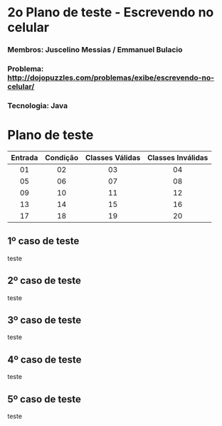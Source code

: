 # 2o Plano de teste - Escrevendo no celular
### Membros: Juscelino Messias / Emmanuel Bulacio
### Problema: http://dojopuzzles.com/problemas/exibe/escrevendo-no-celular/
### Tecnologia: Java


# Plano de teste

Entrada | Condição | Classes Válidas | Classes Inválidas
:-----: | :------: | :-------------: | :---------------:
  01    |    02    |        03       |         04
  05    |    06    |        07       |         08
  09    |    10    |        11       |         12
  13    |    14    |        15       |         16
  17    |    18    |        19       |         20  


## 1º caso de teste
teste

## 2º caso de teste
teste

## 3º caso de teste
teste

## 4º caso de teste
teste

## 5º caso de teste
teste

